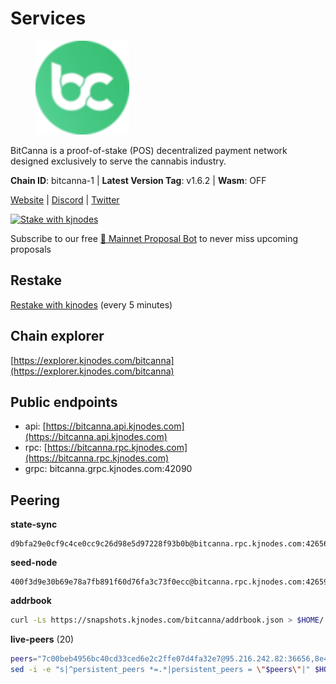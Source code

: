 # Services

<figure><img src="https://raw.githubusercontent.com/kj89/cosmos-images/main/logos/bitcanna.png" width="150" alt=""><figcaption></figcaption></figure>

BitCanna is a proof-of-stake (POS) decentralized payment network designed exclusively to serve the cannabis industry. 

**Chain ID**: bitcanna-1 | **Latest Version Tag**: v1.6.2 | **Wasm**: OFF

[Website](https://www.bitcanna.io) | [Discord](https://discord.gg/9AVrzaVQvs) | [Twitter](https://twitter.com/BitCannaGlobal)

[![Stake with kjnodes](https://i.ibb.co/cr44Q8j/button-stake-with-kjnodes.png)](https://restake.app/bitcanna/bcnavaloper1aym6s8eza7kjvnxuwxufrzccz6vqvgnsc47cc7)

Subscribe to our free [🤖 Mainnet Proposal Bot](https://t.me/kjnodes_proposal_bot) to never miss upcoming proposals

## Restake

[Restake with kjnodes](https://restake.app/bitcanna/bcnavaloper1aym6s8eza7kjvnxuwxufrzccz6vqvgnsc47cc7) (every 5 minutes)
## Chain explorer
[https://explorer.kjnodes.com/bitcanna](https://explorer.kjnodes.com/bitcanna)

## Public endpoints

* api: [https://bitcanna.api.kjnodes.com](https://bitcanna.api.kjnodes.com)
* rpc: [https://bitcanna.rpc.kjnodes.com](https://bitcanna.rpc.kjnodes.com)
* grpc: bitcanna.grpc.kjnodes.com:42090

## Peering

**state-sync**

```text
d9bfa29e0cf9c4ce0cc9c26d98e5d97228f93b0b@bitcanna.rpc.kjnodes.com:42656
```

**seed-node**

```text
400f3d9e30b69e78a7fb891f60d76fa3c73f0ecc@bitcanna.rpc.kjnodes.com:42659
```

**addrbook**
```bash
curl -Ls https://snapshots.kjnodes.com/bitcanna/addrbook.json > $HOME/.bcna/config/addrbook.json
```

**live-peers** (20)
```bash
peers="7c00beb4956bc40cd33ced6e2c2ffe07d4fa32e7@95.216.242.82:36656,8e4e1f1e087c76c71c64e477e95495833da82aa2@135.181.173.137:26656,d2247f7b919f0781c90ee61958d7044665a22d38@169.155.169.55:26656,b212d5740b2e11e54f56b072dc13b6134650cfb5@169.155.168.54:26656,88c6b1fa1c7fef98b4449b769eb2705476586664@65.109.92.241:21326,d9bfa29e0cf9c4ce0cc9c26d98e5d97228f93b0b@65.109.88.38:42656,4e1c2471efb89239fb04a4b75f9f87177fd91d00@95.217.151.241:26656,8fa7a04d55ca7d0ab70dc5cbc35d5cf26c5ecfb7@65.108.142.81:26682,4dabde84771e8689403ce7c8b76d27e555ab2f00@65.21.136.170:50656,32b1cf90be5dc6a01dc2684f0bd97bf052690082@144.91.97.191:26656,89757803f40da51678451735445ad40d5b15e059@169.155.168.66:26656,35b0d76e165e5b6852665a5f234eb416b8e045a0@65.21.204.46:31656,a7d96dc929824613315dcc1c90fee119f28cc51f@134.65.193.132:26656,320d0d38559140608b72a361db44b2a8f14bf0d1@107.181.229.154:16656,471518432477e31ea348af246c0b54095d41352c@78.47.210.209:26656,23671067d0fd40aec523290585c7d8e91034a771@65.108.43.170:26656,b204222a9b6ca4eee39a836b7406483a5ad4e719@144.91.114.250:26656,9532a13b05e5f68f2ca01f90b3d1ba9a762af817@65.108.131.190:21956,6be83de3e5ab1a912340ddad3e67d10c32d5b574@161.97.170.83:26656,b587bf827b5f680c417601b536ffbd505c88bb07@193.70.45.106:13056"
sed -i -e "s|^persistent_peers *=.*|persistent_peers = \"$peers\"|" $HOME/.bcna/config/config.toml
```
